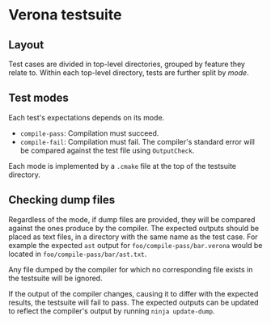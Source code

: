 # Verona testsuite
## Layout
Test cases are divided in top-level directories, grouped by feature they relate
to. Within each top-level directory, tests are further split by _mode_.

## Test modes
Each test's expectations depends on its mode.
- `compile-pass`: Compilation must succeed.
- `compile-fail`: Compilation must fail. The compiler's standard error will be
  compared against the test file using `OutputCheck`.

Each mode is implemented by a `.cmake` file at the top of the testsuite
directory.

## Checking dump files

Regardless of the mode, if dump files are provided, they will be compared
against the ones produce by the compiler. The expected outputs should be placed
as text files, in a directory with the same name as the test case. For example
the expected `ast` output for `foo/compile-pass/bar.verona` would be located in
`foo/compile-pass/bar/ast.txt`.

Any file dumped by the compiler for which no corresponding file exists in the
testsuite will be ignored.

If the output of the compiler changes, causing it to differ with the expected
results, the testsuite will fail to pass. The expected outputs can be updated to
reflect the compiler's output by running `ninja update-dump`.

